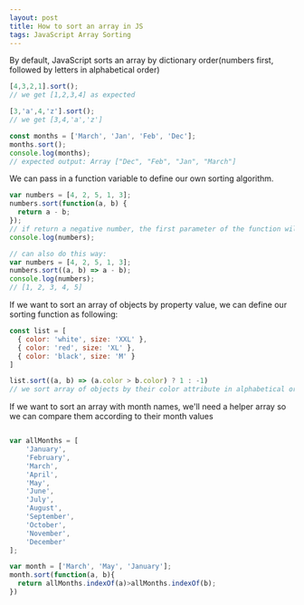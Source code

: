 ```yaml
---
layout: post
title: How to sort an array in JS
tags: JavaScript Array Sorting
---
```


By default, JavaScript sorts an array by dictionary order(numbers first, followed by letters in alphabetical order)

```js
[4,3,2,1].sort();
// we get [1,2,3,4] as expected

[3,'a',4,'z'].sort();
// we get [3,4,'a','z']

const months = ['March', 'Jan', 'Feb', 'Dec'];
months.sort();
console.log(months);
// expected output: Array ["Dec", "Feb", "Jan", "March"]

```

We can pass in a function variable to define our own sorting algorithm.

```js
var numbers = [4, 2, 5, 1, 3];
numbers.sort(function(a, b) {
  return a - b;
});
// if return a negative number, the first parameter of the function will be sorted to a lower index in the array
console.log(numbers);

// can also do this way:
var numbers = [4, 2, 5, 1, 3];
numbers.sort((a, b) => a - b);
console.log(numbers);
// [1, 2, 3, 4, 5]
```

If we want to sort an array of objects by property value, we can define our sorting function as following:

```js
const list = [
  { color: 'white', size: 'XXL' },
  { color: 'red', size: 'XL' },
  { color: 'black', size: 'M' }
]

list.sort((a, b) => (a.color > b.color) ? 1 : -1)
// we sort array of objects by their color attribute in alphabetical order

```

If we want to sort an array with month names, we'll need a helper array so we can compare them according to their month values

```js

var allMonths = [
    'January',
    'February',
    'March',
    'April',
    'May',
    'June',
    'July',
    'August',
    'September',
    'October',
    'November',
    'December'
];

var month = ['March', 'May', 'January'];
month.sort(function(a, b){
  return allMonths.indexOf(a)>allMonths.indexOf(b);
})

```
